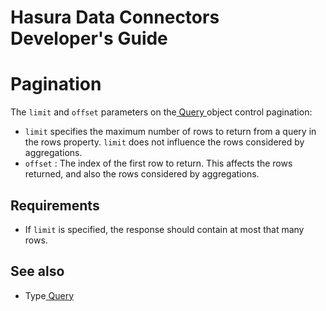 # Hasura Data Connectors Developer's Guide

# Pagination

The `limit` and `offset` parameters on the[ Query ](../../reference/types.html#query)object control pagination:

- `limit` specifies the maximum number of rows to return from a query in the rows property. `limit` does not influence the rows considered by aggregations.
- `offset` : The index of the first row to return. This affects the rows returned, and also the rows considered by aggregations.


## Requirements

- If `limit` is specified, the response should contain at most that many rows.


## See also

- Type[ Query ](../../reference/types.html#query)
